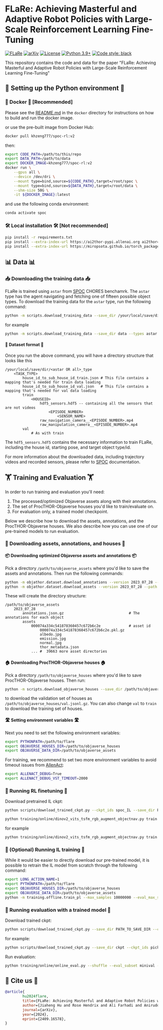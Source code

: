 # FLaRe: Achieving Masterful and Adaptive Robot Policies with Large-Scale Reinforcement Learning Fine-Tuning

[![FLaRe](https://img.shields.io/badge/FLaRe-website-ff69b4.svg)](https://robot-flare.github.io/)
[![arXiv](https://img.shields.io/badge/arXiv-2409.16578-b31b1b.svg)](https://arxiv.org/abs/2409.16578)
[![License](https://img.shields.io/badge/License-Apache_2.0-yellow.svg)](https://opensource.org/licenses/Apache-2.0)
[![Python 3.9+](https://img.shields.io/badge/python-3.9+-blue.svg)](https://www.python.org/downloads/release/python-390/)
[![Code style: black](https://img.shields.io/badge/code%20style-black-000000.svg)](https://github.com/psf/black)


This repository contains the code and data for the paper "FLaRe: Achieving Masterful and Adaptive Robot Policies with Large-Scale Reinforcement Learning Fine-Tuning"
## 🐍 Setting up the Python environment 🐍

### 🐳 Docker 🐳 [Recommended]

Please see the [README.md](docker/README.md) in the `docker` directory for instructions on how to build and run the docker image.

or use the pre-built image from Docker Hub:

```bash
docker pull khzeng777/spoc-rl:v2
```
then:
```bash
export CODE_PATH=/path/to/this/repo
export DATA_PATH=/path/to/data
export DOCKER_IMAGE=khzeng777/spoc-rl:v2
docker run \
    --gpus all \
    --device /dev/dri \
    --mount type=bind,source=${CODE_PATH},target=/root/spoc \
    --mount type=bind,source=${DATA_PATH},target=/root/data \
    --shm-size 50G \
    -it ${DOCKER_IMAGE}:latest
```
and use the following conda environment:
```bash
conda activate spoc
```

### 🛠 Local installation 🛠 [Not recommended]

```bash
pip install -r requirements.txt
pip install --extra-index-url https://ai2thor-pypi.allenai.org ai2thor==0+966bd7758586e05d18f6181f459c0e90ba318bec
pip install --extra-index-url https://miropsota.github.io/torch_packages_builder detectron2==0.6+864913fpt2.1.2cu121
```


## 📊 Data 📊

### 📥 Downloading the training data 📥

FLaRe is trained using `astar` from [SPOC](https://spoc-robot.github.io/) CHORES benchamrk. The `astar` type has the agent navigating and fetching one of fifteen possible object types. To download the training data for the `astar` type, run the following command:  

```bash
python -m scripts.download_training_data --save_dir /your/local/save/dir --types astar
```

for example
```bash
python -m scripts.download_training_data --save_dir data --types astar
```

#### 📁 Dataset format 📁

Once you run the above command, you will have a directory structure that looks like this
```
/your/local/save/dir/<astar OR all>_type
    <TASK_TYPE>
        house_id_to_sub_house_id_train.json # This file contains a mapping that's needed for train data loading
        house_id_to_sub_house_id_val.json   # This file contains a mapping that's needed for val data loading
        train
            <HOUSEID>
                hdf5_sensors.hdf5 -- containing all the sensors that are not videos
                    <EPISODE_NUMBER>
                        <SENSOR_NAME>
                raw_navigation_camera__<EPISODE_NUMBER>.mp4
                raw_manipulation_camera__<EPISODE_NUMBER>.mp4
        val
            # As with train
```


The `hdf5_sensors.hdf5` contains the necessary information to train FLaRe, including the house id, starting pose, and target object type/id.

For more information about the downloaded data, including trajectory videos and recorded sensors, please refer to [SPOC](https://spoc-robot.github.io/) documentation.

## 🏋 Training and Evaluation 🏋

In order to run training and evaluation you'll need:

1. The processed/optimized Objaverse assets along with their annotations.
2. The set of ProcTHOR-Objaverse houses you'd like to train/evaluate on.
3. For evaluation only, a trained model checkpoint.

Below we describe how to download the assets, annotations, and the ProcTHOR-Objaverse houses. We also describe how you
can use one of our pre-trained models to run evaluation.

### 💾 Downloading assets, annotations, and houses 💾

#### 📦 Downloading optimized Objaverse assets and annotations 📦

Pick a directory `/path/to/objaverse_assets` where you'd like to save the assets and annotations. Then run the following commands:

```bash
python -m objathor.dataset.download_annotations --version 2023_07_28 --path /path/to/objaverse_assets
python -m objathor.dataset.download_assets --version 2023_07_28 --path /path/to/objaverse_assets
```

These will create the directory structure:
```
/path/to/objaverse_assets
    2023_07_28
        annotations.json.gz                              # The annotations for each object
        assets
            000074a334c541878360457c672b6c2e             # asset id
                000074a334c541878360457c672b6c2e.pkl.gz
                albedo.jpg
                emission.jpg
                normal.jpg
                thor_metadata.json
            ... #  39663 more asset directories
```

#### 🏠 Downloading ProcTHOR-Objaverse houses 🏠

Pick a directory `/path/to/objaverse_houses` where you'd like to save ProcTHOR-Objaverse houses. Then run: 
```bash
python -m scripts.download_objaverse_houses --save_dir /path/to/objaverse_houses --subset val
```
to download the validation set of houses as `/path/to/objaverse_houses/val.jsonl.gz`.
You can also change `val` to `train` to download the training set of houses.

#### 🛣 Setting environment variables 🛣

Next you need to set the following environment variables:
```bash
export PYTHONPATH=/path/to/flare
export OBJAVERSE_HOUSES_DIR=/path/to/objaverse_houses
export OBJAVERSE_DATA_DIR=/path/to/objaverse_assets
```

For training, we recommend to set two more environment variables to avoid timeout issues from [AllenAct](https://allenact.org/):
```bash
export ALLENACT_DEBUG=True
export ALLENACT_DEBUG_VST_TIMEOUT=2000
```

### 🚀 Running RL finetuning 🚀
Download pretrained IL ckpt:
```bash
python scripts/download_trained_ckpt.py --ckpt_ids spoc_IL --save_dir PATH_TO_SAVE_DIR
```

```bash
python training/online/dinov2_vits_tsfm_rgb_augment_objectnav.py train --il_ckpt_path IL_CKPT_PATH --num_train_processes NUM_OF_TRAIN_PROCESSES --output_dir PATH_TO_RESULT --dataset_dir PATH_TO_DATASET
```

for example
```bash
python training/online/dinov2_vits_tsfm_rgb_augment_objectnav.py train --il_ckpt_path ckpt/spoc_IL/model.pt --num_train_processes 32 --output_dir results --dataset_dir data/astar/ObjectNavType
```

### 🚀 (Optional) Running IL training 🚀
While it would be easier to directly download our pre-trained model, it is possible to retrain the IL model from
scratch through the following command:
```bash
export LONG_ACTION_NAME=1
export PYTHONPATH=/path/to/flare
export OBJAVERSE_HOUSES_DIR=/path/to/objaverse_houses
export OBJAVERSE_DATA_DIR=/path/to/objaverse_assets
python -m training.offline.train_pl --max_samples 10000000 --eval_max_samples 100 --eval_every 400 --model_version small_3 --sliding_window 100 --per_gpu_batch 16 --lr 0.0002 --data_dir PATH_TO_DATA --dataset_version CHORES --model EarlyFusionCnnTransformer --input_sensors raw_navigation_camera raw_manipulation_camera last_actions an_object_is_in_hand --precision 16-mixed --resume_local --output_dir OUTPUT_DIR --loss action --max_epochs 400
```


### 🚀 Running evaluation with a trained model 🚀

Download trained ckpt:
```bash
python scripts/download_trained_ckpt.py --save_dir PATH_TO_SAVE_DIR --ckpt_ids TaskType
```

for example:
```bash
python scripts/download_trained_ckpt.py --save_dir ckpt --ckpt_ids pickup
```

Run evaluation:
```bash
python training/online/online_eval.py --shuffle --eval_subset minival --output_basedir DIR --test_augmentation --task_type TaskType --input_sensors raw_navigation_camera raw_manipulation_camera last_actions an_object_is_in_hand --house_set objaverse --num_workers NUM_WORKERS
```

## 📝 Cite us 📝

```bibtex
@article{
        hu2024flare,
        title={FLaRe: Achieving Masterful and Adaptive Robot Policies with Large-Scale Reinforcement Learning Fine-Tuning},
        author={Jiaheng Hu and Rose Hendrix and Ali Farhadi and Aniruddha Kembhavi and Roberto Martin-Martin and Peter Stone and Kuo-Hao Zeng and Kiana Ehsani},
        journal={arXiv},
        year={2024},
        eprint={2409.16578},
}
```
